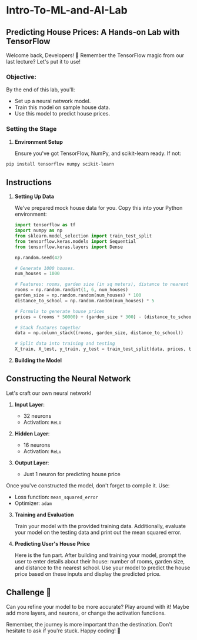 # Intro-To-ML-and-AI-Lab
 
## Predicting House Prices: A Hands-on Lab with TensorFlow

Welcome back, Developers! 🚀 Remember the TensorFlow magic from our last lecture? Let's put it to use!

### Objective:

By the end of this lab, you'll:
- Set up a neural network model.
- Train this model on sample house data.
- Use this model to predict house prices.

### Setting the Stage

1. **Environment Setup**

   Ensure you've got TensorFlow, NumPy, and scikit-learn ready. If not:

```bash
pip install tensorflow numpy scikit-learn
```

## Instructions

1. **Setting Up Data**

   We've prepared mock house data for you. Copy this into your Python environment:

   ```python
   import tensorflow as tf
   import numpy as np
   from sklearn.model_selection import train_test_split
   from tensorflow.keras.models import Sequential
   from tensorflow.keras.layers import Dense

   np.random.seed(42)

   # Generate 1000 houses.
   num_houses = 1000

   # Features: rooms, garden size (in sq meters), distance to nearest school (in km)
   rooms = np.random.randint(1, 6, num_houses)
   garden_size = np.random.random(num_houses) * 100
   distance_to_school = np.random.random(num_houses) * 5

   # Formula to generate house prices
   prices = (rooms * 50000) + (garden_size * 300) - (distance_to_school * 4000)

   # Stack features together
   data = np.column_stack((rooms, garden_size, distance_to_school))

   # Split data into training and testing
   X_train, X_test, y_train, y_test = train_test_split(data, prices, test_size=0.2, random_state=42)
   ```

2. **Building the Model**

  ## Constructing the Neural Network

Let's craft our own neural network!

1. **Input Layer**:
   - 32 neurons
   - Activation: `ReLU`
   
2. **Hidden Layer**:
   - 16 neurons
   - Activation: `ReLu`
   
3. **Output Layer**:
   - Just 1 neuron for predicting house price

Once you've constructed the model, don't forget to compile it. Use:
   - Loss function: `mean_squared_error`
   - Optimizer: `adam`

3. **Training and Evaluation**

   Train your model with the provided training data. Additionally, evaluate your model on the testing data and print out the mean squared error.

4. **Predicting User's House Price**

   Here is the fun part. After building and training your model, prompt the user to enter details about their house: number of rooms, garden size, and distance to the nearest school. Use your model to predict the house price based on these inputs and display the predicted price.

## Challenge 🌟
Can you refine your model to be more accurate? Play around with it! Maybe add more layers, and neurons, or change the activation functions.

Remember, the journey is more important than the destination. Don't hesitate to ask if you're stuck. Happy coding! 🎉
